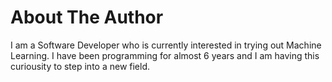 # About The Author

I am a Software Developer who is currently interested in trying out Machine Learning. I have been programming for almost 6 years and I am having this curiousity to step into a new field.



